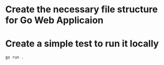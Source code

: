 # Create the necessary file structure for Go Web Applicaion

# Create a simple test to run it locally 
``` go run . ```
